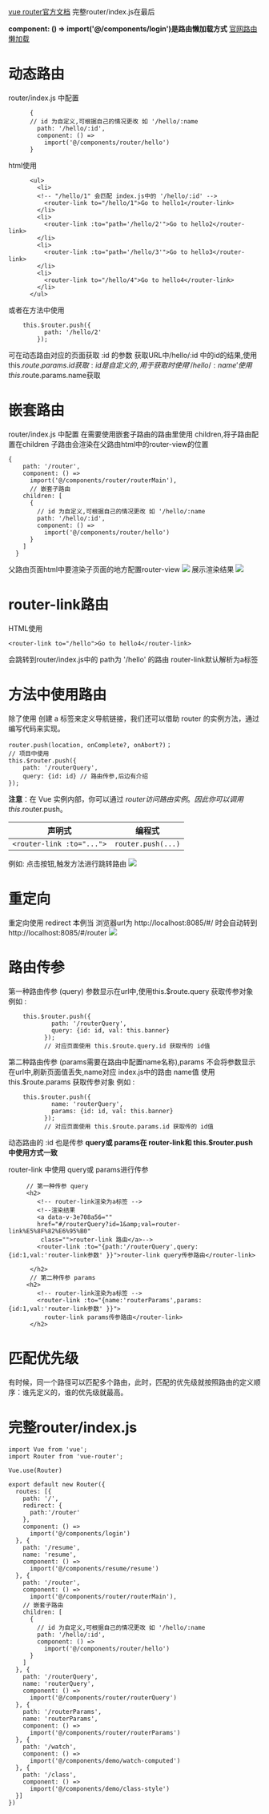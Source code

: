 
[vue router官方文档](https://router.vuejs.org/zh/)
完整router/index.js在最后

**component: () =>
      import('@/components/login')是路由懒加载方式**
  [官网路由懒加载](https://router.vuejs.org/zh/guide/advanced/lazy-loading.html#%E6%8A%8A%E7%BB%84%E4%BB%B6%E6%8C%89%E7%BB%84%E5%88%86%E5%9D%97)
# 动态路由
router/index.js 中配置
~~~
      {
      // id 为自定义,可根据自己的情况更改 如 '/hello/:name
        path: '/hello/:id',
        component: () =>
          import('@/components/router/hello')
      }
~~~
html使用
~~~
      <ul>
        <li>
        <!-- "/hello/1" 会匹配 index.js中的 '/hello/:id' -->
          <router-link to="/hello/1">Go to hello1</router-link>
        </li>
        <li>
          <router-link :to="path='/hello/2'">Go to hello2</router-link>
        </li>
        <li>
          <router-link :to="path='/hello/3'">Go to hello3</router-link>
        </li>
        <li>
          <router-link to="/hello/4">Go to hello4</router-link>
        </li>
      </ul>
~~~
或者在方法中使用
~~~
	this.$router.push({
          path: '/hello/2'
        });
~~~
可在动态路由对应的页面获取 :id 的参数
获取URL中/hello/:id 中的id的结果,使用this.$route.params.id获取
:id是自定义的,用于获取时使用  '/hello/:name'  使用this.$route.params.name获取

# 嵌套路由
router/index.js 中配置
在需要使用嵌套子路由的路由里使用 children,将子路由配置在children
子路由会渲染在父路由html中的router-view的位置
~~~
{
    path: '/router',
    component: () =>
      import('@/components/router/routerMain'),
      // 嵌套子路由
    children: [
      {
        // id 为自定义,可根据自己的情况更改 如 '/hello/:name
        path: '/hello/:id',
        component: () =>
          import('@/components/router/hello')
      }
    ]
  }
~~~
父路由页面html中要渲染子页面的地方配置router-view
![](/assets/screenshot_1528165407785.png)
展示渲染结果
![](/assets/screenshot_1528165289074.png)

# router-link路由

HTML使用
~~~
<router-link to="/hello">Go to hello4</router-link>
~~~
会跳转到router/index.js中的 path为 '/hello' 的路由
router-link默认解析为a标签

# 方法中使用路由
除了使用 <router-link> 创建 a 标签来定义导航链接，我们还可以借助 router 的实例方法，通过编写代码来实现。
~~~
router.push(location, onComplete?, onAbort?)；
// 项目中使用
this.$router.push({
    path: '/routerQuery',
    query: {id: id} // 路由传参,后边有介绍
});
~~~
**注意**：在 Vue 实例内部，你可以通过 $router 访问路由实例。因此你可以调用 this.$router.push。

| 声明式   | 编程式   |
| --- | --- |
|  `<router-link :to="...">`  |  `router.push(...)`  |

例如:
点击按钮,触发方法进行跳转路由
![](/assets/screenshot_1528166373964.png)

# 重定向
重定向使用 redirect
本例当 浏览器url为 http://localhost:8085/#/ 时会自动转到http://localhost:8085/#/router
![](/assets/screenshot_1528166745832.png)
# 路由传参
第一种路由传参 (query) 参数显示在url中,使用this.$route.query 获取传参对象
例如 : 
~~~
	this.$router.push({
            path: '/routerQuery',
            query: {id: id, val: this.banner}
          });
          // 对应页面使用 this.$route.query.id 获取传的 id值
~~~
第二种路由传参  (params需要在路由中配置name名称),params 不会将参数显示在url中,刷新页面值丢失,name对应 index.js中的路由 name值
使用this.$route.params 获取传参对象
例如 : 
~~~
	this.$router.push({
            name: 'routerQuery',
            params: {id: id, val: this.banner}
          });
          // 对应页面使用 this.$route.params.id 获取传的 id值
~~~
动态路由的 :id 也是传参
**query或 params在 router-link和 this.$router.push 中使用方式一致**

router-link 中使用 query或 params进行传参
~~~
     // 第一种传参 query
     <h2>
        <!-- router-link渲染为a标签 -->
        <!--渲染结果
        <a data-v-3e708a56=""
        href="#/routerQuery?id=1&amp;val=router-link%E5%8F%82%E6%95%B0"
         class="">router-link 路由</a>-->
        <router-link :to="{path:'/routerQuery',query: {id:1,val:'router-link参数' }}">router-link query传参路由</router-link>

      </h2>
      // 第二种传参 params
     <h2>
        <!-- router-link渲染为a标签 -->
        <router-link :to="{name:'routerParams',params: {id:1,val:'router-link参数' }}">
          router-link params传参路由</router-link>
      </h2>
~~~

# 匹配优先级
有时候，同一个路径可以匹配多个路由，此时，匹配的优先级就按照路由的定义顺序：谁先定义的，谁的优先级就最高。

# 完整router/index.js

~~~
import Vue from 'vue';
import Router from 'vue-router';

Vue.use(Router)

export default new Router({
  routes: [{
    path: '/',
    redirect: {
      path:'/router'
    },
    component: () =>
      import('@/components/login')
  }, {
    path: '/resume',
    name: 'resume',
    component: () =>
      import('@/components/resume/resume')
  }, {
    path: '/router',
    component: () =>
      import('@/components/router/routerMain'),
    // 嵌套子路由
    children: [
      {
        // id 为自定义,可根据自己的情况更改 如 '/hello/:name
        path: '/hello/:id',
        component: () =>
          import('@/components/router/hello')
      }
    ]
  }, {
    path: '/routerQuery',
    name: 'routerQuery',
    component: () =>
      import('@/components/router/routerQuery')
  }, {
    path: '/routerParams',
    name: 'routerParams',
    component: () =>
      import('@/components/router/routerParams')
  }, {
    path: '/watch',
    component: () =>
      import('@/components/demo/watch-computed')
  }, {
    path: '/class',
    component: () =>
      import('@/components/demo/class-style')
  }]
})


~~~
